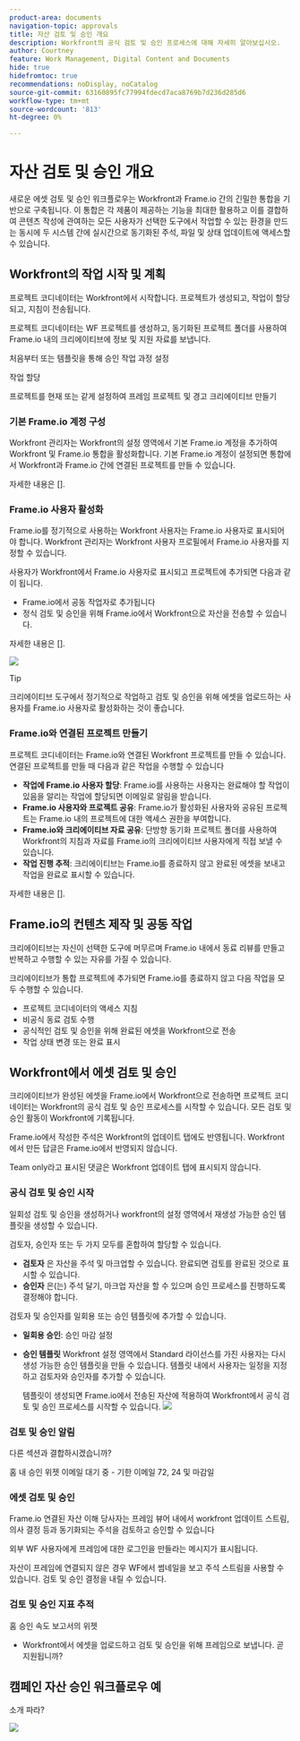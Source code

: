 ```yaml
---
product-area: documents
navigation-topic: approvals
title: 자산 검토 및 승인 개요
description: Workfront의 공식 검토 및 승인 프로세스에 대해 자세히 알아보십시오.
author: Courtney
feature: Work Management, Digital Content and Documents
hide: true
hidefromtoc: true
recommendations: noDisplay, noCatalog
source-git-commit: 63160895fc77994fdecd7aca8769b7d236d285d6
workflow-type: tm+mt
source-wordcount: '813'
ht-degree: 0%

---
```



# 자산 검토 및 승인 개요

새로운 에셋 검토 및 승인 워크플로우는 Workfront과 Frame.io 간의 긴밀한 통합을 기반으로 구축됩니다. 이 통합은 각 제품이 제공하는 기능을 최대한 활용하고 이를 결합하여 콘텐츠 작성에 관여하는 모든 사용자가 선택한 도구에서 작업할 수 있는 환경을 만드는 동시에 두 시스템 간에 실시간으로 동기화된 주석, 파일 및 상태 업데이트에 액세스할 수 있습니다.

<!-- link to frame docs-->

## Workfront의 작업 시작 및 계획

프로젝트 코디네이터는 Workfront에서 시작합니다. 프로젝트가 생성되고, 작업이 할당되고, 지침이 전송됩니다.

프로젝트 코디네이터는 WF 프로젝트를 생성하고, 동기화된 프로젝트 폴더를 사용하여 Frame.io 내의 크리에이티브에 정보 및 지원 자료를 보냅니다.

처음부터 또는 템플릿을 통해 승인 작업 과정 설정

작업 할당

프로젝트를 현재 또는 같게 설정하여 프레임 프로젝트 및 경고 크리에이티브 만들기

### 기본 Frame.io 계정 구성

Workfront 관리자는 Workfront의 설정 영역에서 기본 Frame.io 계정을 추가하여 Workfront 및 Frame.io 통합을 활성화합니다. 기본 Frame.io 계정이 설정되면 통합에서 Workfront과 Frame.io 간에 연결된 프로젝트를 만들 수 있습니다.

자세한 내용은 [].


<!-- in procedure article we need to cover how groups work with projects and how the frame account is associated with a group. And that accounts other than the default can be added on a 1:1 basis using the dev token. -->


### Frame.io 사용자 활성화

Frame.io를 정기적으로 사용하는 Workfront 사용자는 Frame.io 사용자로 표시되어야 합니다. Workfront 관리자는 Workfront 사용자 프로필에서 Frame.io 사용자를 지정할 수 있습니다.

사용자가 Workfront에서 Frame.io 사용자로 표시되고 프로젝트에 추가되면 다음과 같이 됩니다.

* Frame.io에서 공동 작업자로 추가됩니다
* 정식 검토 및 승인을 위해 Frame.io에서 Workfront으로 자산을 전송할 수 있습니다.

자세한 내용은 [].

![](assets/Frame-enabled-user.png)

>[!TIP]
>
>크리에이티브 도구에서 정기적으로 작업하고 검토 및 승인을 위해 에셋을 업로드하는 사용자를 Frame.io 사용자로 활성화하는 것이 좋습니다.

### Frame.io와 연결된 프로젝트 만들기

프로젝트 코디네이터는 Frame.io와 연결된 Workfront 프로젝트를 만들 수 있습니다. 연결된 프로젝트를 만들 때 다음과 같은 작업을 수행할 수 있습니다

* **작업에 Frame.io 사용자 할당**: Frame.io를 사용하는 사용자는 완료해야 할 작업이 있음을 알리는 작업에 할당되면 이메일로 알림을 받습니다.
* **Frame.io 사용자와 프로젝트 공유**: Frame.io가 활성화된 사용자와 공유된 프로젝트는 Frame.io 내의 프로젝트에 대한 액세스 권한을 부여합니다.
* **Frame.io와 크리에이티브 자료 공유**: 단방향 동기화 프로젝트 폴더를 사용하여 Workfront의 지침과 자료를 Frame.io의 크리에이티브 사용자에게 직접 보낼 수 있습니다.
* **작업 진행 추적**: 크리에이티브는 Frame.io를 종료하지 않고 완료된 에셋을 보내고 작업을 완료로 표시할 수 있습니다.

자세한 내용은 [].

<!--Preassign approval templates to asks coming in the future-->


## Frame.io의 컨텐츠 제작 및 공동 작업

크리에이티브는 자신이 선택한 도구에 머무르며 Frame.io 내에서 동료 리뷰를 만들고 반복하고 수행할 수 있는 자유를 가질 수 있습니다.

크리에이티브가 통합 프로젝트에 추가되면 Frame.io를 종료하지 않고 다음 작업을 모두 수행할 수 있습니다.

* 프로젝트 코디네이터의 액세스 지침
* 비공식 동료 검토 수행
* 공식적인 검토 및 승인을 위해 완료된 에셋을 Workfront으로 전송
* 작업 상태 변경 또는 완료 표시
<!-- * Notification of decision
* Upload new versions of connected assets marked as needs more work < will automatically connect>-->


## Workfront에서 에셋 검토 및 승인

크리에이티브가 완성된 에셋을 Frame.io에서 Workfront으로 전송하면 프로젝트 코디네이터는 Workfront의 공식 검토 및 승인 프로세스를 시작할 수 있습니다. 모든 검토 및 승인 활동이 Workfront에 기록됩니다.

Frame.io에서 작성한 주석은 Workfront의 업데이트 탭에도 반영됩니다. Workfront에서 만든 답글은 Frame.io에서 반영되지 않습니다.

Team only라고 표시된 댓글은 Workfront 업데이트 탭에 표시되지 않습니다.

### 공식 검토 및 승인 시작

일회성 검토 및 승인을 생성하거나 workfront의 설정 영역에서 재생성 가능한 승인 템플릿을 생성할 수 있습니다.

검토자, 승인자 또는 두 가지 모두를 혼합하여 할당할 수 있습니다.

* **검토자** 은 자산을 주석 및 마크업할 수 있습니다. 완료되면 검토를 완료된 것으로 표시할 수 있습니다. <!--example of when to add reviewers-->
* **승인자** 은(는) 주석 달기, 마크업 자산을 할 수 있으며 승인 프로세스를 진행하도록 결정해야 합니다.

검토자 및 승인자를 일회용 또는 승인 템플릿에 추가할 수 있습니다.

<!--can also assign teams and set deadline-->

* **일회용 승인**: 승인 마감 설정

* **승인 템플릿**
Workfront 설정 영역에서 Standard 라이선스를 가진 사용자는 다시 생성 가능한 승인 템플릿을 만들 수 있습니다. 템플릿 내에서 사용자는 일정을 지정하고 검토자와 승인자를 추가할 수 있습니다. <!--do we want to mention any upcoming plans here? -->

  템플릿이 생성되면 Frame.io에서 전송된 자산에 적용하여 Workfront에서 공식 검토 및 승인 프로세스를 시작할 수 있습니다.
  ![](assets/assign-template.png)

<!-- can set timreframe which calculates deadline once approval is started. >

    For more information, see [Create and manage Approval Templates](/)<!--don't forget link-->

### 검토 및 승인 알림

다른 섹션과 결합하시겠습니까?

홈 내 승인 위젯 이메일 대기 중 - 기한 이메일 72, 24 및 마감일

<!-- upload assets directly to workfront to be reviewed in Frame.io/ Will have to send manually at first

Reviewer/approver needs to go through email to get to frame vier
-->

### 에셋 검토 및 승인

Frame.io 연결된 자산 이해 당사자는 프레임 뷰어 내에서 workfront 업데이트 스트림, 의사 결정 등과 동기화되는 주석을 검토하고 승인할 수 있습니다

<!-- include screenshot from frame.io-->

외부 WF 사용자에게 프레임에 대한 로그인을 만들라는 메시지가 표시됩니다.

자산이 프레임에 연결되지 않은 경우 WF에서 썸네일을 보고 주석 스트림을 사용할 수 있습니다. 검토 및 승인 결정을 내릴 수 있습니다.

### 검토 및 승인 지표 추적

홈 승인 속도 보고서의 위젯

<!--
### Published approved assets to Adobe Experience Manager Assets

Use the native integration to send approved assets to AEM.
-->


* Workfront에서 에셋을 업로드하고 검토 및 승인을 위해 프레임으로 보냅니다. 곧 지원됩니까?

## 캠페인 자산 승인 워크플로우 예

소개 파라?

![](assets/example-workflow.png) <!-- probbly need a different version of this but add something similar rather than typing all out?-->